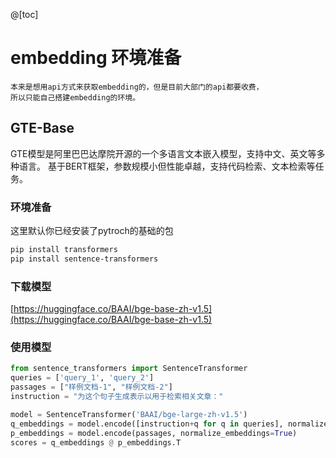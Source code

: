 @[toc]


# embedding 环境准备

    本来是想用api方式来获取embedding的，但是目前大部门的api都要收费，
    所以只能自己搭建embedding的环境。

## GTE-Base

GTE模型是阿里巴巴达摩院开源的一个多语言文本嵌入模型，支持中文、英文等多种语言。
基于BERT框架，参数规模小但性能卓越，支持代码检索、文本检索等任务。


### 环境准备

这里默认你已经安装了pytroch的基础的包


```bash
pip install transformers
pip install sentence-transformers
```

### 下载模型
[https://huggingface.co/BAAI/bge-base-zh-v1.5](https://huggingface.co/BAAI/bge-base-zh-v1.5)

### 使用模型

```python
from sentence_transformers import SentenceTransformer
queries = ['query_1', 'query_2']
passages = ["样例文档-1", "样例文档-2"]
instruction = "为这个句子生成表示以用于检索相关文章："

model = SentenceTransformer('BAAI/bge-large-zh-v1.5')
q_embeddings = model.encode([instruction+q for q in queries], normalize_embeddings=True)
p_embeddings = model.encode(passages, normalize_embeddings=True)
scores = q_embeddings @ p_embeddings.T
```
